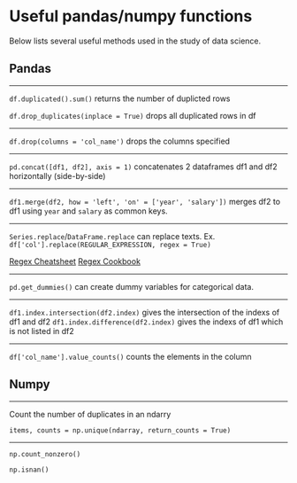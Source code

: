 # Useful pandas/numpy functions

Below lists several useful methods used in the study of data science.


## Pandas

---
`df.duplicated().sum()` returns the number of duplicted rows

`df.drop_duplicates(inplace = True)` drops all duplicated rows in df

---
`df.drop(columns = 'col_name')` drops the columns specified

---
`pd.concat([df1, df2], axis = 1)` concatenates 2 dataframes df1 and df2 horizontally (side-by-side)

---
`df1.merge(df2, how = 'left', 'on' = ['year', 'salary'])` merges df2 to df1 using `year` and `salary` as common keys.

---
`Series.replace`/`DataFrame.replace` can replace texts. Ex. `df['col'].replace(REGULAR_EXPRESSION, regex = True)`

[Regex Cheatsheet](https://medium.com/factory-mind/regex-tutorial-a-simple-cheatsheet-by-examples-649dc1c3f285)
[Regex Cookbook](https://medium.com/factory-mind/regex-cookbook-most-wanted-regex-aa721558c3c1)

---
`pd.get_dummies()` can create dummy variables for categorical data.

---
`df1.index.intersection(df2.index)` gives the intersection of the indexs of df1 and df2
`df1.index.difference(df2.index)` gives the indexs of df1 which is not listed in df2

---
`df['col_name'].value_counts()` counts the elements in the column


## Numpy

---
Count the number of duplicates in an ndarry

`items, counts = np.unique(ndarray, return_counts = True)` 

---
`np.count_nonzero()`

`np.isnan()`
